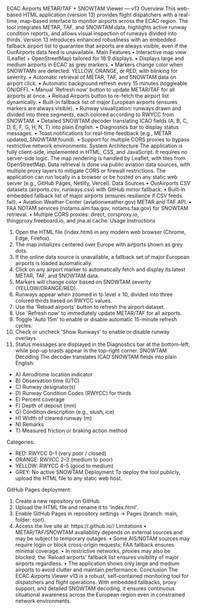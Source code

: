 ECAC Airports METAR/TAF + SNOWTAM Viewer — v13
Overview
This web-based HTML application (version 13) provides flight dispatchers with a real-time, map-based interface to monitor airports across the ECAC region. The tool integrates METAR, TAF, and SNOWTAM data, highlights active runway condition reports, and allows visual inspection of runways divided into thirds. Version 13 introduces enhanced robustness with an embedded fallback airport list to guarantee that airports are always visible, even if the OurAirports data feed is unavailable.
Main Features
•	Interactive map view (Leaflet + OpenStreetMap) tailored for 16:9 displays.
•	Displays large and medium airports in ECAC as grey markers.
•	Markers change color when SNOWTAMs are detected: YELLOW, ORANGE, or RED, with blinking for severity.
•	Automatic retrieval of METAR, TAF, and SNOWTAM data on airport click.
•	Automatic background refresh every 15 minutes (toggleable ON/OFF).
•	Manual 'Refresh now' button to update METAR/TAF for all airports at once.
•	Reload Airports button to re-fetch the airport list dynamically.
•	Built-in fallback list of major European airports (ensures markers are always visible).
•	Runway visualization: runways drawn and divided into three segments, each colored according to RWYCC from SNOWTAM.
•	Detailed SNOWTAM decoder translating ICAO fields (A, B, C, D, E, F, G, H, N, T) into plain English.
•	Diagnostics bar to display status messages.
•	Toast notifications for real-time feedback (e.g., METAR updated, SNOWTAM found).
•	Support for multiple CORS proxies to bypass restrictive network environments.
System Architecture
The application is fully client-side, implemented in HTML, CSS, and JavaScript. It requires no server-side logic. The map rendering is handled by Leaflet, with tiles from OpenStreetMap. Data retrieval is done via public aviation data sources, with multiple proxy layers to mitigate CORS or firewall restrictions. The application can run locally in a browser or be hosted on any static web server (e.g., GitHub Pages, Netlify, Vercel).
Data Sources
•	OurAirports CSV datasets (airports.csv, runways.csv) with GitHub mirror fallback.
•	Built-in embedded fallback list of major airports (ensures resilience if CSV feeds fail).
•	Aviation Weather Center (aviationweather.gov) METAR and TAF API.
•	FAA NOTAM services (notams.aim.faa.gov, notams.faa.gov) for SNOWTAM retrieval.
•	Multiple CORS proxies: direct, corsproxy.io, thingproxy.freeboard.io, and jina.ai cache.
Usage Instructions
1.	Open the HTML file (index.html) in any modern web browser (Chrome, Edge, Firefox).
2.	The map initializes centered over Europe with airports shown as grey dots.
3.	If the online data source is unavailable, a fallback set of major European airports is loaded automatically.
4.	Click on any airport marker to automatically fetch and display its latest METAR, TAF, and SNOWTAM data.
5.	Markers will change color based on SNOWTAM severity (YELLOW/ORANGE/RED).
6.	Runways appear when zoomed in to level ≥ 10, divided into three colored thirds based on RWYCC values.
7.	Use the 'Reload airports' button to refresh the airport dataset.
8.	Use 'Refresh now' to immediately update METAR/TAF for all airports.
9.	Toggle 'Auto 15m' to enable or disable automatic 15-minute refresh cycles.
10.	Check or uncheck 'Show Runways' to enable or disable runway overlays.
11.	Status messages are displayed in the Diagnostics bar at the bottom-left, while pop-up toasts appear in the top-right corner.
SNOWTAM Decoding
The decoder translates ICAO SNOWTAM fields into plain English:
- A) Aerodrome location indicator
- B) Observation time (UTC)
- C) Runway designator(s)
- D) Runway Condition Codes (RWYCC) for thirds
- E) Percent coverage
- F) Depth of deposit (mm)
- G) Condition description (e.g., slush, ice)
- H) Width of cleared runway (m)
- N) Remarks
- T) Measured friction or braking action method

Categories:
- RED: RWYCC 0–1 (very poor / closed)
- ORANGE: RWYCC 2–3 (medium to poor)
- YELLOW: RWYCC 4–5 (good to medium)
- GREY: No active SNOWTAM
Deployment
To deploy the tool publicly, upload the HTML file to any static web host.

GitHub Pages deployment:
1. Create a new repository on GitHub.
2. Upload the HTML file and rename it to 'index.html'.
3. Enable GitHub Pages in repository settings → Pages (branch: main, folder: root).
4. Access the live site at: https://<username>.github.io/<repository>/
Limitations
• METAR/TAF/SNOWTAM availability depends on external sources and may be subject to temporary outages.
• Some AIS/NOTAM sources may require login or block cross-origin requests; FAA fallback ensures minimal coverage.
• In restrictive networks, proxies may also be blocked; the 'Reload airports' fallback list ensures visibility of major airports regardless.
• The application shows only large and medium airports to avoid clutter and maintain performance.
Conclusion
The ECAC Airports Viewer v13 is a robust, self-contained monitoring tool for dispatchers and flight operations. With embedded fallbacks, proxy support, and detailed SNOWTAM decoding, it ensures continuous situational awareness across the European region even in constrained network environments.

